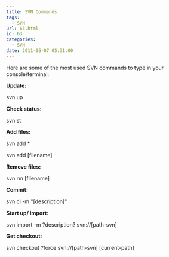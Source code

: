 ```yaml
---
title: SVN Commands
tags:
  - SVN
url: 63.html
id: 63
categories:
  - SVN
date: 2011-06-07 05:31:00
---
```


Here are some of the most used SVN commands to type in your console/terminal:

**Update:**

svn up

**Check status:**

svn st

**Add files:**

svn add *

svn add \[filename\]

**Remove files:**

svn rm \[filename\]

**Commit:**

svn ci -m "\[description\]"

**Start up/ import:**

svn import -m ?description? svn://\[path-svn\]

**Get checkout:**

svn checkout ?force svn://\[path-svn\] \[current-path\]